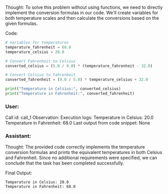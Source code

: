 Thought:
To solve this problem without using functions, we need to directly implement the conversion formulas in our code. We'll create variables for both temperature scales and then calculate the conversions based on the given formulas.

Code:
```py
# Variables for temperatures
temperature_fahrenheit = 68.0
temperature_celsius = 20.0

# Convert Fahrenheit to Celsius
converted_celsius = (5.0 / 9.0) * (temperature_fahrenheit - 32.0)

# Convert Celsius to Fahrenheit
converted_fahrenheit = (9.0 / 5.0) * temperature_celsius + 32.0

print("Temperature in Celsius:", converted_celsius)
print("Temperature in Fahrenheit:", converted_fahrenheit)
```

### User:
Call id: call_1
Observation:
Execution logs:
Temperature in Celsius: 20.0
Temperature in Fahrenheit: 68.0
Last output from code snippet:
None

### Assistant:
Thought:
The provided code correctly implements the temperature conversion formulas and prints the equivalent temperatures in both Celsius and Fahrenheit. Since no additional requirements were specified, we can conclude that the task has been completed successfully.

Final Output:
```
Temperature in Celsius: 20.0
Temperature in Fahrenheit: 68.0
```